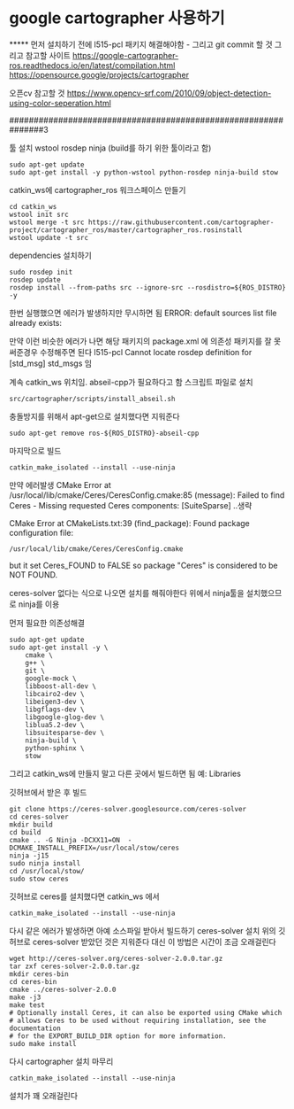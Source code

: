 # google cartographer 사용하기 
***** 먼저 설치하기 전에 l515-pcl 패키지 해결해야함 - 그리고 git commit 할 것
그리고 참고할 사이트
https://google-cartographer-ros.readthedocs.io/en/latest/compilation.html
https://opensource.google/projects/cartographer

오픈cv 참고할 것 
https://www.opencv-srf.com/2010/09/object-detection-using-color-seperation.html

###############################################################3



툴 설치 wstool rosdep ninja (build를 하기 위한 툴이라고 함)
```
sudo apt-get update
sudo apt-get install -y python-wstool python-rosdep ninja-build stow
```

catkin_ws에 cartographer_ros 워크스페이스 만들기
```
cd catkin_ws
wstool init src
wstool merge -t src https://raw.githubusercontent.com/cartographer-project/cartographer_ros/master/cartographer_ros.rosinstall
wstool update -t src
```

dependencies 설치하기
```
sudo rosdep init
rosdep update
rosdep install --from-paths src --ignore-src --rosdistro=${ROS_DISTRO} -y
```
한번 실행했으면 에러가 발생하지만 무시하면 됨
ERROR: default sources list file already exists:

만약 이런 비슷한 에러가 나면 해당 패키지의 package.xml 에 의존성 패키지를 잘 못 써준경우
수정해주면 된다
l515-pcl Cannot locate rosdep definition for [std_msg]
std_msgs 임

계속 catkin_ws 위치임. abseil-cpp가 필요하다고 함 스크립트 파일로 설치
```
src/cartographer/scripts/install_abseil.sh
```
충돌방지를 위해서 apt-get으로 설치했다면 지워준다
```
sudo apt-get remove ros-${ROS_DISTRO}-abseil-cpp
```

마지막으로 빌드 
```
catkin_make_isolated --install --use-ninja

```


만약 
에러발생
CMake Error at /usr/local/lib/cmake/Ceres/CeresConfig.cmake:85 (message):
  Failed to find Ceres - Missing requested Ceres components: [SuiteSparse]
  ..생략

CMake Error at CMakeLists.txt:39 (find_package):
  Found package configuration file:

    /usr/local/lib/cmake/Ceres/CeresConfig.cmake

  but it set Ceres_FOUND to FALSE so package "Ceres" is considered to be NOT
  FOUND.


ceres-solver 없다는 식으로 나오면 설치를 해줘야한다
위에서 ninja툴을 설치했으므로 ninja를 이용

먼저 필요한 의존성해결
```
sudo apt-get update
sudo apt-get install -y \
    cmake \
    g++ \
    git \
    google-mock \
    libboost-all-dev \
    libcairo2-dev \
    libeigen3-dev \
    libgflags-dev \
    libgoogle-glog-dev \
    liblua5.2-dev \
    libsuitesparse-dev \
    ninja-build \
    python-sphinx \
    stow
```
그리고 catkin_ws에 만들지 말고 다른 곳에서 빌드하면 됨 예: Libraries

깃허브에서 받은 후 빌드
```
git clone https://ceres-solver.googlesource.com/ceres-solver
cd ceres-solver
mkdir build
cd build
cmake .. -G Ninja -DCXX11=ON  -DCMAKE_INSTALL_PREFIX=/usr/local/stow/ceres
ninja -j15
sudo ninja install
cd /usr/local/stow/ 
sudo stow ceres
```

깃허브로 ceres를 설치했다면 catkin_ws 에서
```
catkin_make_isolated --install --use-ninja
```

다시 같은 에러가 발생하면 아예 소스파일 받아서 빌드하기 ceres-solver 설치
위의 깃허브로 ceres-solver 받았던 것은 지워준다
대신 이 방법은 시간이 조금 오래걸린다

```
wget http://ceres-solver.org/ceres-solver-2.0.0.tar.gz
tar zxf ceres-solver-2.0.0.tar.gz
mkdir ceres-bin
cd ceres-bin
cmake ../ceres-solver-2.0.0
make -j3
make test
# Optionally install Ceres, it can also be exported using CMake which
# allows Ceres to be used without requiring installation, see the documentation
# for the EXPORT_BUILD_DIR option for more information.
sudo make install
```


다시 cartographer 설치 마무리
```
catkin_make_isolated --install --use-ninja
```
설치가 꽤 오래걸린다

